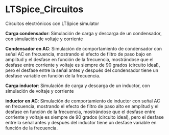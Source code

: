 # LTSpice_Circuitos
Circuitos electrónicos con LTSpice simulator
 
**Carga condensador**: Simulación de carga y descarga de un condensador, con simulación de voltaje y corriente

**Condensador en AC**: Simulación de comportamiento de condensador con señal AC en frecuencia, mostrando el efecto de filtro de paso bajo en amplitud y el desfase en función de la frecuencia, mostrándose que el desfase entre corriente y voltaje es siempre de 90 grados (circuito ideal), pero el desfase entre la señal antes y después del condensador tiene un desfase variable en función de la frecuencia.

**Carga inductor**: Simulación de carga y descarga de un inductor, con simulación de voltaje y corriente

**inductor en AC**: Simulación de comportamiento de inductor con señal AC en frecuencia, mostrando el efecto de filtro de paso alto en amplitud y el desfase en función de la frecuencia, mostrándose que el desfase entre corriente y voltaje es siempre de 90 grados (circuito ideal), pero el desfase entre la señal antes y después del inductor tiene un desfase variable en función de la frecuencia.
